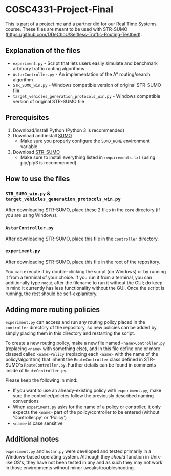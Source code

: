 # COSC4331-Project-Final
This is part of a project me and a partner did for our Real Time Systems course. These files are meant to be used with STR-SUMO (https://github.com/DDeChoU/Selfless-Traffic-Routing-Testbed).

## Explanation of the files
- `experiment.py` - Script that lets users easily simulate and benchmark arbitrary traffic routing algorithms
- `AstarController.py` - An implementation of the A\* routing/search algorithm
- `STR_SUMO_win.py` - Windows compatible version of original STR-SUMO file
- `target_vehicles_generation_protocols_win.py` - Windows compatible version of original STR-SUMO file


## Prerequisites
1. Download/install Python (Python 3 is recommended)
2. Download and install [SUMO](https://sumo.dlr.de/docs/Installing/index.html)
   - Make sure you properly configure the `SUMO_HOME` environment variable
3. Download [STR-SUMO](https://github.com/DDeChoU/Selfless-Traffic-Routing-Testbed)
   - Make sure to install everything listed in `requirements.txt` (using pip/pip3 is recommended)

## How to use the files
### `STR_SUMO_win.py` & `target_vehicles_generation_protocols_win.py`
After downloading STR-SUMO, place these 2 files in the `core` directory (if you are using Windows).

### `AstarController.py`
After downloading STR-SUMO, place this file in the `controller` directory.

### `experiment.py`
After downloading STR-SUMO, place this file in the root of the repository.

You can execute it by double-clicking the script (on Windows) or by running it from a terminal of your choice. If you run it from a terminal, you can additionally type `nogui` after the filename to run it without the GUI; do keep in mind it currently has less functionality without the GUI. Once the script is running, the rest should be self-explanitory.

## Adding more routing policies
`experiment.py` can access and run any routing policy placed in the `controller` directory of the repository, so new policies can be added by simply placing them in this directory and restarting the script.

To create a new routing policy, make a new file named `<name>Controller.py` (replacing `<name>` with something else), and in this file define one or more classed called `<name>Policy` (replacing each `<name>` with the name of the policy/algorithm) that inherit the `RouteController` class defined in STR-SUMO's `RouteController.py`. Further details can be found in comments inside of `RouteController.py`.

Please keep the following in mind:
   - If you want to use an already-existing policy with `experiment.py`, make sure the controller/policies follow the previously described naming conventions
   - When `experiment.py` asks for the name of a policy or controller, it only expects the `<name>` part of the policy/controller to be entered (without 'Controller.py' or 'Policy')
   - `<name>` is case sensitive

## Additional notes
`experiment.py` and `Astar.py` were developed and tested primarily in a Windows-based operating system. Although they *should* function in Unix-like OS's, they have not been tested in any and as such they may not work in those environments without minor tweaks/troubleshooting.
